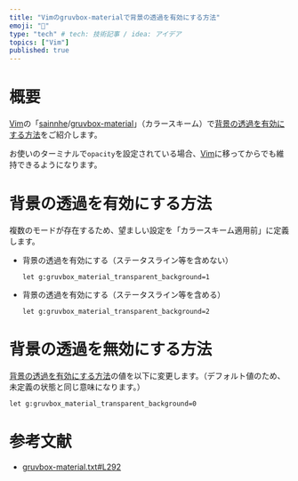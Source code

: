 ```yaml
---
title: "Vimのgruvbox-materialで背景の透過を有効にする方法"
emoji: "🔨"
type: "tech" # tech: 技術記事 / idea: アイデア
topics: ["Vim"]
published: true
---
```

# 概要
[Vim](https://www.vim.org/)の「[sainnhe](https://github.com/sainnhe)/[gruvbox-material](https://github.com/sainnhe/gruvbox-material)」（カラースキーム）で[背景の透過を有効にする方法](#背景の透過を有効にする方法)をご紹介します。  

お使いのターミナルで`opacity`を設定されている場合、[Vim](https://www.vim.org/)に移ってからでも維持できるようになります。

# 背景の透過を有効にする方法
複数のモードが存在するため、望ましい設定を「カラースキーム適用前」に定義します。  

- 背景の透過を有効にする（ステータスライン等を含めない）  
  ```vim
  let g:gruvbox_material_transparent_background=1
  ```

- 背景の透過を有効にする（ステータスライン等を含める）  
  ```vim
  let g:gruvbox_material_transparent_background=2
  ```

# 背景の透過を無効にする方法
[背景の透過を有効にする方法](#背景の透過を有効にする方法)の値を以下に変更します。（デフォルト値のため、未定義の状態と同じ意味になります。）  
```vim
let g:gruvbox_material_transparent_background=0
```

# 参考文献
- [gruvbox-material.txt#L292](https://github.com/sainnhe/gruvbox-material/blob/master/doc/gruvbox-material.txt#L292)
